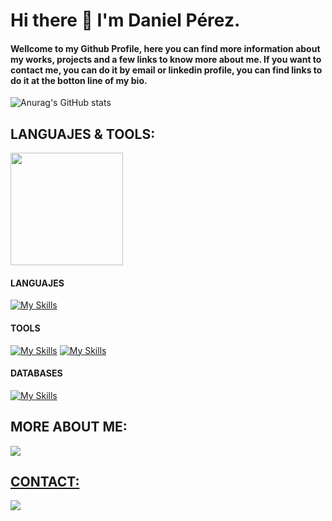 # Hi there 👋 I'm Daniel Pérez.
#### Wellcome to my Github Profile, here you can find more information about my works, projects and a few links to know more about me. If you want to contact me, you can do it by email or linkedin profile, you can find links to do it at the botton line of my bio.


![Anurag's GitHub stats](https://github-readme-stats.vercel.app/api?username=dperez42&show_icons=true&theme=dark)


## LANGUAJES & TOOLS:

<img height="180em" src="https://github-readme-stats-eight-theta.vercel.app/api/top-langs/?username=dperez42&layout=compact&langs_count=8&theme=dark"/>

#### LANGUAJES

[![My Skills](https://skillicons.dev/icons?i=c,cpp,cs,python,js,ts,nodejs,html,css,bash)](https://skillicons.dev)

#### TOOLS

[![My Skills](https://skillicons.dev/icons?i=docker,kubernetes)](https://skillicons.dev)
[![My Skills](https://skillicons.dev/icons?i=nestjs,vue,react,kafka,grafana,azure,aws,arduino)](https://skillicons.dev)

#### DATABASES
[![My Skills](https://skillicons.dev/icons?i=mysql,mongodb,postgres)](https://skillicons.dev)

## MORE ABOUT ME:

<a href="https://www.linkedin.com/in/daniel-perez-zafra-92a4421b"> <img src="https://img.shields.io/badge/LinkedIn-0077B5?style=for-the-badge&logo=linkedin&logoColor=white"/>
  
## CONTACT:
  
<a href="mailto:dpzafra70@gmail.com"> <img src="https://img.shields.io/badge/Gmail-D14836?style=for-the-badge&logo=gmail&logoColor=white"/> 
